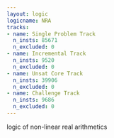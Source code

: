 ```yaml
---
layout: logic
logicname: NRA
tracks:
- name: Single Problem Track
  n_insts: 85671
  n_excluded: 0
- name: Incremental Track
  n_insts: 9520
  n_excluded: 0
- name: Unsat Core Track
  n_insts: 39906
  n_excluded: 0
- name: Challenge Track
  n_insts: 9686
  n_excluded: 0
---
```

logic of non-linear real arithmetics